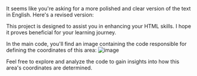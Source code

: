 
It seems like you're asking for a more polished and clear version of the text in English. Here's a revised version:

This project is designed to assist you in enhancing your HTML skills. I hope it proves beneficial for your learning journey.

In the main code, you'll find an image containing the code responsible for defining the coordinates of this area:
![image](https://github.com/UlugbekPulathodjaev/UzbMapClickMap/assets/136715066/bf0e1dfa-b7c4-4c39-a2a4-47d271f864bb)

Feel free to explore and analyze the code to gain insights into how this area's coordinates are determined.

